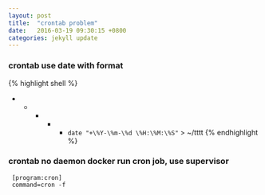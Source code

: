 ```yaml
---
layout: post
title:  "crontab problem"
date:   2016-03-19 09:30:15 +0800
categories: jekyll update
---
```


### crontab use date with format
{% highlight shell %}
* * * * * `date "+\%Y-\%m-\%d \%H:\%M:\%S"` > ~/tttt
{% endhighlight %}


### crontab no daemon docker run cron job, use supervisor

     [program:cron]
     command=cron -f
